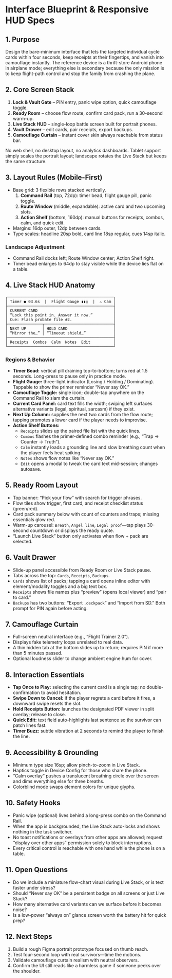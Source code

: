 # Interface Blueprint & Responsive HUD Specs

## 1. Purpose
Design the bare-minimum interface that lets the targeted individual cycle cards within four seconds, keep receipts at their fingertips, and vanish into camouflage instantly. The reference device is a thrift-store Android phone in airplane mode; everything else is secondary because the only mission is to keep flight-path control and stop the family from crashing the plane.

## 2. Core Screen Stack
1. **Lock & Vault Gate** – PIN entry, panic wipe option, quick camouflage toggle.
2. **Ready Room** – choose flow route, confirm card pack, run a 30-second warm-up.
3. **Live Stack HUD** – single-loop battle screen built for portrait phones.
4. **Vault Drawer** – edit cards, pair receipts, export backups.
5. **Camouflage Curtain** – instant cover skin always reachable from status bar.

No web shell, no desktop layout, no analytics dashboards. Tablet support simply scales the portrait layout; landscape rotates the Live Stack but keeps the same structure.

## 3. Layout Rules (Mobile-First)
- Base grid: 3 flexible rows stacked vertically.
  1. **Command Rail** (top, 72dp): timer bead, flight gauge pill, panic toggle.
  2. **Route Window** (middle, expandable): active card and two upcoming slots.
  3. **Action Shelf** (bottom, 160dp): manual buttons for receipts, combos, calm, and quick edit.
- Margins: 16dp outer, 12dp between cards.
- Type scales: headline 20sp bold, card line 18sp regular, cues 14sp italic.

### Landscape Adjustment
- Command Rail docks left; Route Window center; Action Shelf right.
- Timer bead enlarges to 64dp to stay visible while the device lies flat on a table.

## 4. Live Stack HUD Anatomy
```
┌──────────────────────────────────────────────┐
│ Timer ● 03.6s  |  Flight Gauge ▮▮▯  |  ⚠︎ Cam │
├──────────────────────────────────────────────┤
│ CURRENT CARD                                 │
│ “Lock this point in. Answer it now.”         │
│ Cue: Flash probate file #2.                  │
├───────────────┬──────────────────────────────┤
│ NEXT UP       │ HOLD CARD                    │
│ “Mirror the…” │ “Timeout shield…”            │
├──────────────────────────────────────────────┤
│ Receipts  Combos  Calm  Notes  Edit          │
└──────────────────────────────────────────────┘
```

### Regions & Behavior
- **Timer Bead:** vertical pill draining top-to-bottom; turns red at 1.5 seconds. Long-press to pause only in practice mode.
- **Flight Gauge:** three-light indicator (Losing / Holding / Dominating). Tappable to show the primer reminder “Never say OK.”
- **Camouflage Toggle:** single icon; double-tap anywhere on the Command Rail to slam the curtain.
- **Current Card Panel:** card text fills the width; swiping left surfaces alternative variants (legal, spiritual, sarcasm) if they exist.
- **Next Up Column:** supplies the next two cards from the flow route; tapping promotes a lower card if the player needs to improvise.
- **Action Shelf Buttons:**
  - `Receipts` slides up the paired file list with the quick lines.
  - `Combos` flashes the primer-defined combo reminder (e.g., “Trap → Counter → Truth”).
  - `Calm` instantly loads a grounding line and slow breathing count when the player feels heat spiking.
  - `Notes` shows flow notes like “Never say OK.”
  - `Edit` opens a modal to tweak the card text mid-session; changes autosave.

## 5. Ready Room Layout
- Top banner: “Pick your flow” with search for trigger phrases.
- Flow tiles show trigger, first card, and receipt checklist status (green/red).
- Card pack summary below with count of counters and traps; missing essentials glow red.
- Warm-up carousel: `Breath`, `Angel line`, `Legal proof`—tap plays 30-second countdown or displays the ready quote.
- “Launch Live Stack” button only activates when flow + pack are selected.

## 6. Vault Drawer
- Slide-up panel accessible from Ready Room or Live Stack pause.
- Tabs across the top: `Cards`, `Receipts`, `Backups`.
- `Cards` shows list of packs; tapping a card opens inline editor with element/modality toggles and a big text box.
- `Receipts` shows file names plus “preview” (opens local viewer) and “pair to card.”
- `Backups` has two buttons: “Export `.deckpack`” and “Import from SD.” Both prompt for PIN again before acting.

## 7. Camouflage Curtain
- Full-screen neutral interface (e.g., “Flight Trainer 2.0”).
- Displays fake telemetry loops unrelated to real data.
- A thin hidden tab at the bottom slides up to return; requires PIN if more than 5 minutes passed.
- Optional loudness slider to change ambient engine hum for cover.

## 8. Interaction Essentials
- **Tap Once to Play:** selecting the current card is a single tap; no double-confirmation to avoid hesitation.
- **Swipe Down to Cancel:** if the player regrets a card before it fires, a downward swipe resets the slot.
- **Hold Receipts Button:** launches the designated PDF viewer in split overlay; release to close.
- **Quick Edit:** text field auto-highlights last sentence so the survivor can patch lines fast.
- **Timer Buzz:** subtle vibration at 2 seconds to remind the player to finish the line.

## 9. Accessibility & Grounding
- Minimum type size 16sp; allow pinch-to-zoom in Live Stack.
- Haptics toggle in Device Config for those who share the phone.
- “Calm overlay” pushes a translucent breathing circle over the screen and dims everything else for three breaths.
- Colorblind mode swaps element colors for unique glyphs.

## 10. Safety Hooks
- Panic wipe (optional) lives behind a long-press combo on the Command Rail.
- When the app is backgrounded, the Live Stack auto-locks and shows nothing in the task switcher.
- No toast notifications or overlays from other apps are allowed; request “display over other apps” permission solely to block interruptions.
- Every critical control is reachable with one hand while the phone is on a table.

## 11. Open Questions
- Do we include a miniature flow-chart visual during Live Stack, or is text faster under stress?
- Should “Never say OK” be a persistent badge on all screens or just Live Stack?
- How many alternative card variants can we surface before it becomes noise?
- Is a low-power “always on” glance screen worth the battery hit for quick prep?

## 12. Next Steps
1. Build a rough Figma portrait prototype focused on thumb reach.
2. Test four-second loop with real survivors—time the motions.
3. Validate camouflage curtain realism with neutral observers.
4. Confirm the UI still reads like a harmless game if someone peeks over the shoulder.
